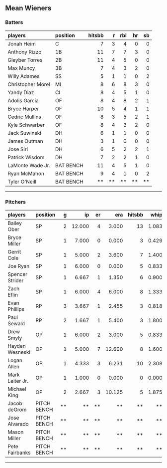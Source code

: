 ## Mean Wieners

### Batters

 
|players           |position  | hitsbb|  r| rbi| hr| sb| 
|:-----------------|:---------|------:|--:|---:|--:|--:| 
|Jonah Heim        |C         |      7|  3|   4|  0|  0| 
|Anthony Rizzo     |1B        |     11|  7|   7|  3|  0| 
|Gleyber Torres    |2B        |     11|  4|   5|  0|  0| 
|Max Muncy         |3B        |      7|  4|   3|  2|  0| 
|Willy Adames      |SS        |      5|  1|   1|  0|  2| 
|Christopher Morel |MI        |      8|  6|   8|  3|  0| 
|Yandy Diaz        |CI        |      8|  4|   5|  1|  0| 
|Adolis Garcia     |OF        |      8|  4|   8|  2|  1| 
|Bryce Harper      |OF        |     10|  5|   4|  1|  1| 
|Cedric Mullins    |OF        |      8|  3|   5|  2|  1| 
|Kyle Schwarber    |OF        |      8|  4|   3|  2|  0| 
|Jack Suwinski     |DH        |      6|  1|   1|  0|  0| 
|James Outman      |DH        |      3|  1|   0|  0|  0| 
|Jose Siri         |DH        |      6|  5|   2|  2|  1| 
|Patrick Wisdom    |DH        |      7|  2|   2|  1|  0| 
|LaMonte Wade Jr.  |BAT BENCH |     11|  4|   5|  1|  0| 
|Ryan McMahon      |BAT BENCH |      9|  4|   1|  0|  2| 
|Tyler O'Neill     |BAT BENCH |     **| **|  **| **| **| 


* * *

### Pitchers

 
|players         |position    |  g|     ip| er|    era| hitsbb|  whip| so|  w| sv| 
|:---------------|:-----------|--:|------:|--:|------:|------:|-----:|--:|--:|--:| 
|Bailey Ober     |SP          |  2| 12.000|  4|  3.000|     13| 1.083| 12|  1|  0| 
|Bryce Miller    |SP          |  1|  7.000|  0|  0.000|      3| 0.429|  3|  1|  0| 
|Gerrit Cole     |SP          |  1|  5.000|  2|  3.600|      7| 1.400|  4|  0|  0| 
|Joe Ryan        |SP          |  1|  6.000|  0|  0.000|      5| 0.833| 10|  1|  0| 
|Spencer Strider |SP          |  1|  6.667|  1|  1.350|      6| 0.900| 12|  0|  0| 
|Zach Eflin      |SP          |  1|  6.000|  4|  6.000|      8| 1.333|  9|  1|  0| 
|Evan Phillips   |RP          |  3|  3.667|  1|  2.455|      3| 0.818|  5|  0|  1| 
|Paul Sewald     |RP          |  2|  1.667|  1|  5.400|      3| 1.800|  1|  0|  0| 
|Drew Smyly      |OP          |  1|  6.000|  2|  3.000|      5| 0.833|  4|  1|  0| 
|Hayden Wesneski |OP          |  1|  5.000|  7| 12.600|      8| 1.600|  5|  0|  0| 
|Logan Allen     |OP          |  1|  4.333|  3|  6.231|     10| 2.308|  5|  0|  0| 
|Mark Leiter Jr. |OP          |  1|  1.000|  0|  0.000|      0| 0.000|  0|  0|  0| 
|Michael King    |OP          |  2|  2.667|  3| 10.125|      5| 1.875|  0|  0|  1| 
|Jacob deGrom    |PITCH BENCH | **|     **| **|     **|     **|    **| **| **| **| 
|Jose Alvarado   |PITCH BENCH | **|     **| **|     **|     **|    **| **| **| **| 
|Mason Miller    |PITCH BENCH | **|     **| **|     **|     **|    **| **| **| **| 
|Pete Fairbanks  |PITCH BENCH | **|     **| **|     **|     **|    **| **| **| **| 


* * *


